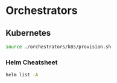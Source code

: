 # Orchestrators

## Kubernetes

```bash
source ./orchestrators/k8s/provision.sh
```

### Helm Cheatsheet 

```bash
helm list -A
```